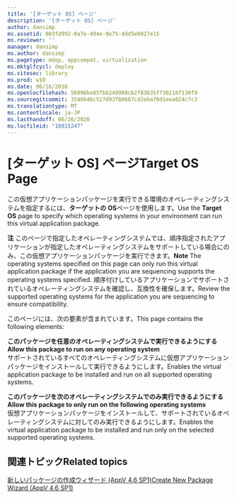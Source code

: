 ```yaml
---
title: '[ターゲット OS] ページ'
description: '[ターゲット OS] ページ'
author: dansimp
ms.assetid: 003fd992-0a7e-494e-9e75-4dd5e0927e15
ms.reviewer: ''
manager: dansimp
ms.author: dansimp
ms.pagetype: mdop, appcompat, virtualization
ms.mktglfcycl: deploy
ms.sitesec: library
ms.prod: w10
ms.date: 06/16/2016
ms.openlocfilehash: 56098be85fbb249988cb2f83635ff30116f130f9
ms.sourcegitcommit: 354664bc527d93f80687cd2eba70d1eea024c7c3
ms.translationtype: MT
ms.contentlocale: ja-JP
ms.lasthandoff: 06/26/2020
ms.locfileid: "10815247"
---
```

# <span data-ttu-id="87064-103">[ターゲット OS] ページ</span><span class="sxs-lookup"><span data-stu-id="87064-103">Target OS Page</span></span>


<span data-ttu-id="87064-104">この仮想アプリケーションパッケージを実行できる環境のオペレーティングシステムを指定するには、**ターゲットの OS**ページを使用します。</span><span class="sxs-lookup"><span data-stu-id="87064-104">Use the **Target OS** page to specify which operating systems in your environment can run this virtual application package.</span></span>

<span data-ttu-id="87064-105">**注** このページで指定したオペレーティングシステムでは、順序指定されたアプリケーションが指定したオペレーティングシステムをサポートしている場合にのみ、この仮想アプリケーションパッケージを実行できます。</span><span class="sxs-lookup"><span data-stu-id="87064-105">**Note** The operating systems specified on this page can only run this virtual application package if the application you are sequencing supports the operating systems specified.</span></span> <span data-ttu-id="87064-106">順序付けしているアプリケーションでサポートされているオペレーティングシステムを確認し、互換性を確保します。</span><span class="sxs-lookup"><span data-stu-id="87064-106">Review the supported operating systems for the application you are sequencing to ensure compatibility.</span></span>

 

<span data-ttu-id="87064-107">このページには、次の要素が含まれています。</span><span class="sxs-lookup"><span data-stu-id="87064-107">This page contains the following elements:</span></span>

<a href="" id="allow-this-package-to-run-on-any-operating-system"></a>**<span data-ttu-id="87064-108">このパッケージを任意のオペレーティングシステムで実行できるようにする</span><span class="sxs-lookup"><span data-stu-id="87064-108">Allow this package to run on any operating system</span></span>**  
<span data-ttu-id="87064-109">サポートされているすべてのオペレーティングシステムに仮想アプリケーションパッケージをインストールして実行できるようにします。</span><span class="sxs-lookup"><span data-stu-id="87064-109">Enables the virtual application package to be installed and run on all supported operating systems.</span></span>

<a href="" id="allow-this-package-to-only-run-on-the-following-operating-systems"></a>**<span data-ttu-id="87064-110">このパッケージを次のオペレーティングシステムでのみ実行できるようにする</span><span class="sxs-lookup"><span data-stu-id="87064-110">Allow this package to only run on the following operating systems</span></span>**  
<span data-ttu-id="87064-111">仮想アプリケーションパッケージをインストールして、サポートされているオペレーティングシステムに対してのみ実行できるようにします。</span><span class="sxs-lookup"><span data-stu-id="87064-111">Enables the virtual application package to be installed and run only on the selected supported operating systems.</span></span>

## <span data-ttu-id="87064-112">関連トピック</span><span class="sxs-lookup"><span data-stu-id="87064-112">Related topics</span></span>


[<span data-ttu-id="87064-113">新しいパッケージの作成ウィザード (AppV 4.6 SP1)</span><span class="sxs-lookup"><span data-stu-id="87064-113">Create New Package Wizard (AppV 4.6 SP1)</span></span>](create-new-package-wizard---appv-46-sp1-.md)

 

 





